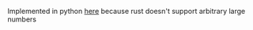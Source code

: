 Implemented in python [here](../_python/p25.py) because rust doesn't support arbitrary large numbers
